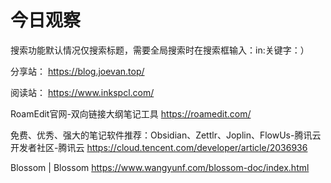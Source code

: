 # 今日观察

搜索功能默认情况仅搜索标题，需要全局搜索时在搜索框输入：in:关键字：）  

分享站： https://blog.joevan.top/  

阅读站： https://www.inkspcl.com/  


RoamEdit官网-双向链接大纲笔记工具  https://roamedit.com/  

免费、优秀、强大的笔记软件推荐：Obsidian、Zettlr、Joplin、FlowUs-腾讯云开发者社区-腾讯云  https://cloud.tencent.com/developer/article/2036936  

Blossom | Blossom  https://www.wangyunf.com/blossom-doc/index.html  
